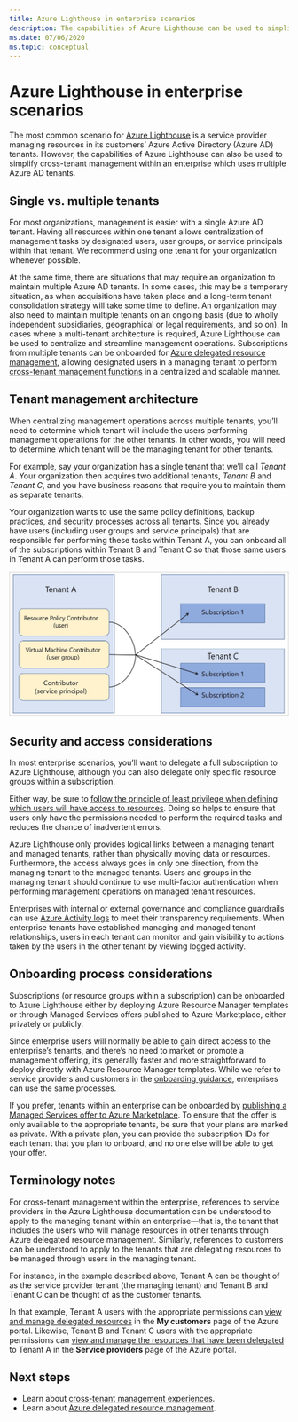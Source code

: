 ```yaml
---
title: Azure Lighthouse in enterprise scenarios
description: The capabilities of Azure Lighthouse can be used to simplify cross-tenant management within an enterprise which uses multiple Azure AD tenants.
ms.date: 07/06/2020
ms.topic: conceptual
---
```


# Azure Lighthouse in enterprise scenarios

The most common scenario for [Azure Lighthouse](../overview.md) is a service provider managing resources in its customers’ Azure  Active Directory (Azure AD) tenants. However, the capabilities of Azure Lighthouse can also be used to simplify cross-tenant management within an enterprise which uses multiple Azure AD tenants.

## Single vs. multiple tenants

For most organizations, management is easier with a single Azure AD tenant. Having all resources within one tenant allows centralization of management tasks by designated users, user groups, or service principals within that tenant. We recommend using one tenant for your organization whenever possible.

At the same time, there are situations that may require an organization to maintain multiple Azure AD tenants. In some cases, this may be a temporary situation, as when acquisitions have taken place and a long-term tenant consolidation strategy will take some time to define. An organization may also need to maintain multiple tenants on an ongoing basis (due to wholly independent subsidiaries, geographical or legal requirements, and so on). In cases where a multi-tenant architecture is required, Azure Lighthouse can be used to centralize and streamline management operations. Subscriptions from multiple tenants can be onboarded for [Azure delegated resource management](azure-delegated-resource-management.md), allowing designated users in a managing tenant to perform [cross-tenant management functions](cross-tenant-management-experience.md) in a centralized and scalable manner.

## Tenant management architecture

When centralizing management operations across multiple tenants, you’ll need to determine which tenant will include the users performing management operations for the other tenants. In other words, you will need to determine which tenant will be the managing tenant for other tenants.

For example, say your organization has a single tenant that we’ll call *Tenant A*. Your organization then acquires two additional tenants, *Tenant B* and *Tenant C*, and you have business reasons that require you to maintain them as separate tenants.

Your organization wants to use the same policy definitions, backup practices, and security processes across all tenants. Since you already have users (including user groups and service principals) that are responsible for performing these tasks within Tenant A, you can onboard all of the subscriptions within Tenant B and Tenant C so that those same users in Tenant A can perform those tasks.

![Users in Tenant A managing resources in Tenant B and Tenant C](../media/enterprise-azure-lighthouse.jpg)

## Security and access considerations

In most enterprise scenarios, you’ll want to delegate a full subscription to Azure Lighthouse, although you can also delegate only specific resource groups within a subscription.

Either way, be sure to [follow the principle of least privilege when defining which users will have access to resources](recommended-security-practices.md#assign-permissions-to-groups-using-the-principle-of-least-privilege). Doing so helps to ensure that users only have the permissions needed to perform the required tasks and reduces the chance of inadvertent errors.

Azure Lighthouse only provides logical links between a managing tenant and managed tenants, rather than physically moving data or resources. Furthermore, the access always goes in only one direction, from the managing tenant to the managed tenants.  Users and groups in the managing tenant should continue to use multi-factor authentication when performing management operations on managed tenant resources.

Enterprises with internal or external governance and compliance guardrails can use [Azure Activity logs](../../azure-monitor/platform/platform-logs-overview.md) to meet their transparency requirements. When enterprise tenants have established managing and managed tenant relationships, users in each tenant can monitor and gain visibility to actions taken by the users in the other tenant by viewing logged activity.

## Onboarding process considerations

Subscriptions (or resource groups within a subscription) can be onboarded to Azure Lighthouse either by deploying Azure Resource Manager templates or through Managed Services offers published to Azure Marketplace, either privately or publicly.

Since enterprise users will normally be able to gain direct access to the enterprise’s tenants, and there’s no need to market or promote a management offering, it’s generally faster and more straightforward to deploy directly with Azure Resource Manager templates. While we refer to service providers and customers in the [onboarding guidance](../how-to/onboard-customer.md), enterprises can use the same processes.

If you prefer, tenants within an enterprise can be onboarded by [publishing a Managed Services offer to Azure Marketplace](../how-to/publish-managed-services-offers.md). To ensure that the offer is only available to the appropriate tenants, be sure that your plans are marked as private. With a private plan, you can provide the subscription IDs for each tenant that you plan to onboard, and no one else will be able to get your offer.

## Terminology notes

For cross-tenant management within the enterprise, references to service providers in the Azure Lighthouse documentation can be understood to apply to the managing tenant within an enterprise—that is, the tenant that includes the users who will manage resources in other tenants through Azure delegated resource management. Similarly, references to customers can be understood to apply to the tenants that are delegating resources to be managed through users in the managing tenant.

For instance, in the example described above, Tenant A can be thought of as the service provider tenant (the managing tenant) and Tenant B and Tenant C can be thought of as the customer tenants.

In that example, Tenant A users with the appropriate permissions can [view and manage delegated resources](../how-to/view-manage-customers.md) in the **My customers** page of the Azure portal. Likewise, Tenant B and Tenant C users with the appropriate permissions can [view and manage the resources that have been delegated](../how-to/view-manage-service-providers.md) to Tenant A in the **Service providers** page of the Azure portal.

## Next steps

- Learn about [cross-tenant management experiences](cross-tenant-management-experience.md).
- Learn about [Azure delegated resource management](azure-delegated-resource-management.md).